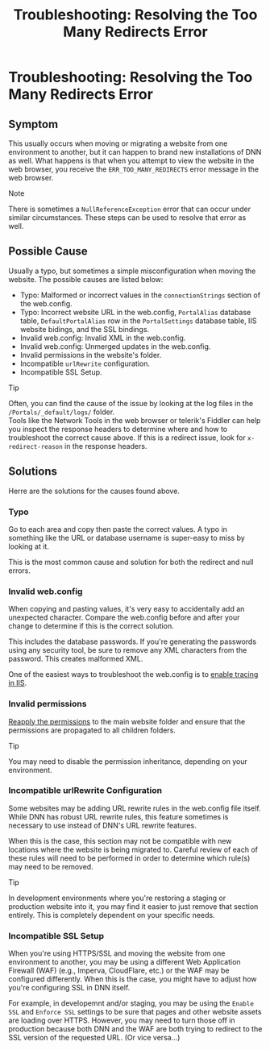 ﻿---
uid: ts-too-many-redirects
locale: en
title: "Troubleshooting: Resolving the Too Many Redirects Error"
dnnversion: 09.02.00
related-topics: ts-how-to-increase-max-upload-file-size,ts-error-login-ip-filtering-is-currently-disabled,ts-error-another-user-has-taken-action-on-the-page,ts-error-unknown-server-tag-DNNComboBox,ts-error-could-not-load-awssdk,ts-error-sql-timeout,ts-error-argumentnullexception-after-move-upgrade,ts-install-missing-resources,ts-mixed-content-ssl,ts-broken-profile-image,ts-page-remains-in-draft,ts-site-theme-not-loading,ts-incomplete-content-localization,ts-missing-persona-bar
---

# Troubleshooting: Resolving the Too Many Redirects Error  

## Symptom  

This usually occurs when moving or migrating a website from one environment to another, but it can happen to brand new installations of DNN as well.  What happens is that when you attempt to view the website in the web browser, you receive the `ERR_TOO_MANY_REDIRECTS` error message in the web browser.  

> [!NOTE]  
> There is sometimes a `NullReferenceException` error that can occur under similar circumstances. These steps can be used to resolve that error as well.  

## Possible Cause

Usually a typo, but sometimes a simple misconfiguration when moving the website. The possible causes are listed below:  

* Typo: Malformed or incorrect values in the `connectionStrings` section of the web.config.  
* Typo: Incorrect website URL in the web.config, `PortalAlias` database table, `DefaultPortalAlias` row in the `PortalSettings` database table, IIS website bidings, and the SSL bindings.  
* Invalid web.config:  Invalid XML in the web.config.  
* Invalid web.config:  Unmerged updates in the web.config.  
* Invalid permissions in the website's folder.  
* Incompatible `urlRewrite` configuration.  
* Incompatible SSL Setup.  

> [!TIP]  
> Often, you can find the cause of the issue by looking at the log files in the `/Portals/_default/logs/` folder.  
> Tools like the Network Tools in the web browser or telerik's Fiddler can help you inspect the response headers to determine where and how to troubleshoot the correct cause above.  If this is a redirect issue, look for `x-redirect-reason` in the response headers.  

## Solutions  
Herre are the solutions for the causes found above.  

### Typo  

Go to each area and copy then paste the correct values.  A typo in something like the URL or database username is super-easy to miss by looking at it.  

This is the most common cause and solution for both the redirect and null errors.  

### Invalid web.config  

When copying and pasting values, it's very easy to accidentally add an unexpected character.  Compare the web.config before and after your change to determine if this is the correct solution.  

This includes the database passwords.  If you're generating the passwords using any security tool, be sure to remove any XML characters from the password.  This creates malformed XML.  

One of the easiest ways to troubleshoot the web.config is to [enable tracing in IIS](https://docs.microsoft.com/en-us/iis/troubleshoot/using-failed-request-tracing/troubleshooting-failed-requests-using-tracing-in-iis).  

### Invalid permissions

[Reapply the permissions](xref:set-up-dnn-folder) to the main website folder and ensure that the permissions are propagated to all children folders.  

> [!TIP]  
> You may need to disable the permission inheritance, depending on your environment.  

### Incompatible urlRewrite Configuration  

Some websites may be adding URL rewrite rules in the web.config file itself.  While DNN has robust URL rewrite rules, this feature sometimes is necessary to use instead of DNN's URL rewrite features.  

When this is the case, this section may not be compatible with new locations where the website is being migrated to.  Careful review of each of these rules will need to be performed in order to determine which rule(s) may need to be removed.  

> [!TIP]  
> In development environments where you're restoring a staging or production website into it, you may find it easier to just remove that section entirely.  This is completely dependent on your specific needs.  

### Incompatible SSL Setup  

When you're using HTTPS/SSL and moving the website from one environment to another, you may be using a different Web Application Firewall (WAF) (e.g., Imperva, CloudFlare, etc.) or the WAF may be configured differently.  When this is the case, you might have to adjust how you're configuring SSL in DNN itself.  

For example, in developemnt and/or staging, you may be using the `Enable SSL` and `Enforce SSL` settings to be sure that pages and other website assets are loading over HTTPS.  However, you may need to turn those off in production because both DNN and the WAF are both trying to redirect to the SSL version of the requested URL.  (Or vice versa...)  
